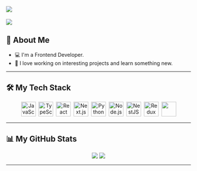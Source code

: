 # <img src="https://readme-typing-svg.herokuapp.com?font=Fira+Code&size=26&color=fff&width=700&lines=👋+Hi+there%2C+I'm+Anton&repeatCount=1"/>
<img
  src="https://i.pinimg.com/1200x/72/3b/3b/723b3b3d37669eae43670b2ab96be2b0.jpg"
/>
## 🌟 About Me

- 💻 I'm a Frontend Developer.
- 🚀 I love working on interesting projects and learn something new.

---

## 🛠️ My Tech Stack

<div align="center">
  <div>
    <img src="https://cdn.jsdelivr.net/gh/devicons/devicon/icons/javascript/javascript-original.svg" title="JavaScript" alt="JavaScript" width="40" height="40"/>&nbsp;
    <img src="https://cdn.jsdelivr.net/gh/devicons/devicon/icons/typescript/typescript-original.svg" title="TypeScript" alt="TypeScript" width="40" height="40"/>&nbsp;
    <img src="https://upload.wikimedia.org/wikipedia/commons/thumb/a/a7/React-icon.svg/1150px-React-icon.svg.png" title="React" alt="React" width="40" height="40"/>&nbsp;
    <img src="https://www.svgrepo.com/show/354113/nextjs-icon.svg" title="Next.js" alt="Next.js" width="40" height="40" style="background-color:white;"/>&nbsp;
    <img src="https://cdn.jsdelivr.net/gh/devicons/devicon/icons/python/python-original.svg" title="Python" alt="Python" width="40" height="40"/>&nbsp;
    <img src="https://p7.hiclipart.com/preview/558/166/499/node-js-javascript-react-express-js-linux-foundation-mongodb-icons.jpg" title="Node.js" alt="Node.js" width="40" height="40"/>&nbsp;
    <img src="https://static-00.iconduck.com/assets.00/nestjs-icon-512x510-9nvpcyc3.png" title="NestJS" alt="NestJS" width="40" height="40"/>&nbsp;
    <img src="https://raw.githubusercontent.com/reduxjs/redux/master/logo/logo.png" title="Redux Toolkit" alt="Redux Toolkit" width="40" height="40"/>&nbsp;
    <img src="https://user-images.githubusercontent.com/958486/218346783-72be5ae3-b953-4dd7-b239-788a882fdad6.svg" height=40/>
  </div>
</div>

---

## 📊 My GitHub Stats

<div align="center">
  <img src="https://github-readme-stats.vercel.app/api?username=oki1oki&show_icons=true&hide=stars">
  <img src="https://streak-stats.demolab.com?user=oki1oki&mode=weekly">
</div>

---

